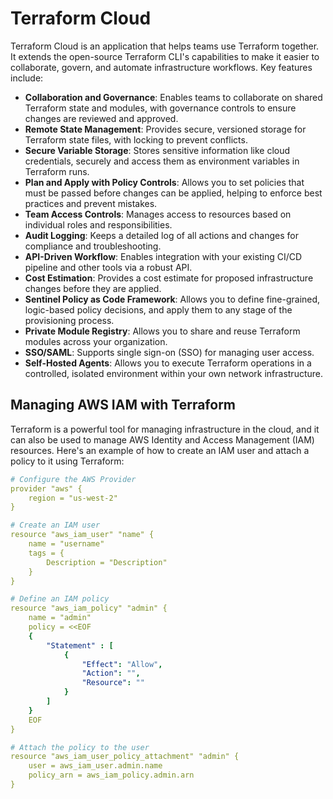 # Terraform Cloud

Terraform Cloud is an application that helps teams use Terraform together. It extends the open-source Terraform CLI's capabilities to make it easier to collaborate, govern, and automate infrastructure workflows. Key features include:

- **Collaboration and Governance**: Enables teams to collaborate on shared Terraform state and modules, with governance controls to ensure changes are reviewed and approved.
- **Remote State Management**: Provides secure, versioned storage for Terraform state files, with locking to prevent conflicts.
- **Secure Variable Storage**: Stores sensitive information like cloud credentials, securely and access them as environment variables in Terraform runs.
- **Plan and Apply with Policy Controls**: Allows you to set policies that must be passed before changes can be applied, helping to enforce best practices and prevent mistakes.
- **Team Access Controls**: Manages access to resources based on individual roles and responsibilities.
- **Audit Logging**: Keeps a detailed log of all actions and changes for compliance and troubleshooting.
- **API-Driven Workflow**: Enables integration with your existing CI/CD pipeline and other tools via a robust API.
- **Cost Estimation**: Provides a cost estimate for proposed infrastructure changes before they are applied.
- **Sentinel Policy as Code Framework**: Allows you to define fine-grained, logic-based policy decisions, and apply them to any stage of the provisioning process.
- **Private Module Registry**: Allows you to share and reuse Terraform modules across your organization.
- **SSO/SAML**: Supports single sign-on (SSO) for managing user access.
- **Self-Hosted Agents**: Allows you to execute Terraform operations in a controlled, isolated environment within your own network infrastructure.

## Managing AWS IAM with Terraform

Terraform is a powerful tool for managing infrastructure in the cloud, and it can also be used to manage AWS Identity and Access Management (IAM) resources.
Here's an example of how to create an IAM user and attach a policy to it using Terraform:

```yml
# Configure the AWS Provider
provider "aws" {
    region = "us-west-2"
}

# Create an IAM user
resource "aws_iam_user" "name" {
    name = "username"
    tags = {
        Description = "Description"
    }
}

# Define an IAM policy
resource "aws_iam_policy" "admin" {
    name = "admin"
    policy = <<EOF
    {
        "Statement" : [
            {
                "Effect": "Allow",
                "Action": "",
                "Resource": ""
            }
        ]
    }
    EOF
}

# Attach the policy to the user
resource "aws_iam_user_policy_attachment" "admin" {
    user = aws_iam_user.admin.name
    policy_arn = aws_iam_policy.admin.arn
}
